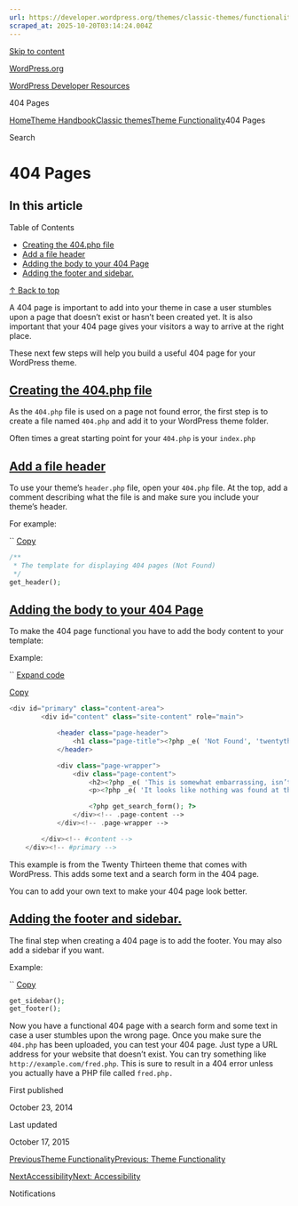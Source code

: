 ```yaml
---
url: https://developer.wordpress.org/themes/classic-themes/functionality/404-pages
scraped_at: 2025-10-20T03:14:24.004Z
---
```


[Skip to content](https://developer.wordpress.org/themes/classic-themes/functionality/404-pages/#wp--skip-link--target)

[WordPress.org](https://wordpress.org/)

[WordPress Developer Resources](https://developer.wordpress.org/)

404 Pages


[Home](https://developer.wordpress.org/)[Theme Handbook](https://developer.wordpress.org/themes/)[Classic themes](https://developer.wordpress.org/themes/classic-themes/)[Theme Functionality](https://developer.wordpress.org/themes/classic-themes/functionality/)404 Pages

Search

# 404 Pages

## In this article

Table of Contents

- [Creating the 404.php file](https://developer.wordpress.org/themes/classic-themes/functionality/404-pages/#creating-the-404-php-file)
- [Add a file header](https://developer.wordpress.org/themes/classic-themes/functionality/404-pages/#add-a-file-header)
- [Adding the body to your 404 Page](https://developer.wordpress.org/themes/classic-themes/functionality/404-pages/#adding-the-body-to-your-404-page)
- [Adding the footer and sidebar.](https://developer.wordpress.org/themes/classic-themes/functionality/404-pages/#adding-the-footer-and-sidebar)

[↑ Back to top](https://developer.wordpress.org/themes/classic-themes/functionality/404-pages/#wp--skip-link--target)

A 404 page is important to add into your theme in case a user stumbles upon a page that doesn’t exist or hasn’t been created yet. It is also important that your 404 page gives your visitors a way to arrive at the right place.

These next few steps will help you build a useful 404 page for your WordPress theme.

## [Creating the 404.php file](https://developer.wordpress.org/themes/classic-themes/functionality/404-pages/\#creating-the-404-php-file)

As the `404.php` file is used on a page not found error, the first step is to create a file named `404.php` and add it to your WordPress theme folder.

Often times a great starting point for your `404.php` is your `index.php`

## [Add a file header](https://developer.wordpress.org/themes/classic-themes/functionality/404-pages/\#add-a-file-header)

To use your theme’s `header.php` file, open your `404.php` file. At the top, add a comment describing what the file is and make sure you include your theme’s header.

For example:

``
[Copy](https://developer.wordpress.org/themes/classic-themes/functionality/404-pages/#)

```php
/**
 * The template for displaying 404 pages (Not Found)
 */
get_header();
```

## [Adding the body to your 404 Page](https://developer.wordpress.org/themes/classic-themes/functionality/404-pages/\#adding-the-body-to-your-404-page)

To make the 404 page functional you have to add the body content to your template:

Example:

``
[Expand code](https://developer.wordpress.org/themes/classic-themes/functionality/404-pages/#)

[Copy](https://developer.wordpress.org/themes/classic-themes/functionality/404-pages/#)

```php
<div id="primary" class="content-area">
		<div id="content" class="site-content" role="main">

			<header class="page-header">
				<h1 class="page-title"><?php _e( 'Not Found', 'twentythirteen' ); ?></h1>
			</header>

			<div class="page-wrapper">
				<div class="page-content">
					<h2><?php _e( 'This is somewhat embarrassing, isn’t it?', 'twentythirteen' ); ?></h2>
					<p><?php _e( 'It looks like nothing was found at this location. Maybe try a search?', 'twentythirteen' ); ?></p>

					<?php get_search_form(); ?>
				</div><!-- .page-content -->
			</div><!-- .page-wrapper -->

		</div><!-- #content -->
	</div><!-- #primary -->
```

This example is from the Twenty Thirteen theme that comes with WordPress. This adds some text and a search form in the 404 page.

You can to add your own text to make your 404 page look better.

## [Adding the footer and sidebar.](https://developer.wordpress.org/themes/classic-themes/functionality/404-pages/\#adding-the-footer-and-sidebar)

The final step when creating a 404 page is to add the footer. You may also add a sidebar if you want.

Example:

``
[Copy](https://developer.wordpress.org/themes/classic-themes/functionality/404-pages/#)

```php
get_sidebar();
get_footer();
```

Now you have a functional 404 page with a search form and some text in case a user stumbles upon the wrong page. Once you make sure the `404.php` has been uploaded, you can test your 404 page. Just type a URL address for your website that doesn’t exist. You can try something like `http://example.com/fred.php`. This is sure to result in a 404 error unless you actually have a PHP file called `fred.php.`

First published

October 23, 2014

Last updated

October 17, 2015

[PreviousTheme FunctionalityPrevious: Theme Functionality](https://developer.wordpress.org/themes/classic-themes/functionality/)

[NextAccessibilityNext: Accessibility](https://developer.wordpress.org/themes/classic-themes/functionality/accessibility/)

Notifications